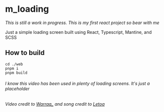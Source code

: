 # m_loading

*This is still a work in progress. This is my first react project so bear with me*

Just a simple loading screen built using React, Typescript, Mantine, and SCSS

## How to build
```
cd ./web
pnpm i
pnpm build
```

###### I know this video has been used in plenty of loading screens. It's just a placeholder
###### *Video credit to [Warraa_](https://www.youtube.com/watch?v=DAQYMyzE8ww) and song credit to [Letoa](https://www.youtube.com/watch?v=BV8dYT-faFM)*
